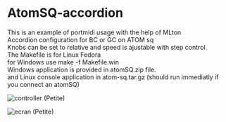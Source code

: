 # AtomSQ-accordion<br>
This is an example of portmidi usage with the help of MLton<br>
Accordion configuration for BC or GC on ATOM sq<br>
Knobs can be set to relative and speed is ajustable with step control. <br>
The Makefile is for Linux Fedora<br>
for Windows use make -f Makefile.win<br>
Windows application is provided in atomSQ.zip file.<br>
and Linux console application in atom-sq.tar.gz (should run immediatly if you connect an atomSQ)<br>



![controller (Petite)](https://github.com/user-attachments/assets/d524c26e-2b67-45ff-8418-ca77dbc1812b)


![ecran (Petite)](https://github.com/user-attachments/assets/36e2868f-0b70-48c6-ab56-1c504d5d3335)

